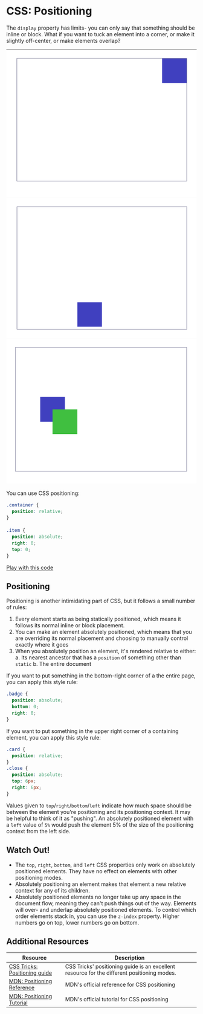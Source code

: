 # CSS: Positioning

The `display` property has limits- you can only say that something should be inline or block. What if you want to tuck an element into a corner, or make it slightly off-center, or make elements overlap?

![CSS positioning example](assets/css-positioning-1.png)
![CSS positioning example](assets/css-positioning-2.png)
![CSS positioning example](assets/css-positioning-3.png)

You can use CSS positioning:

```css
.container {
  position: relative;
}

.item {
  position: absolute;
  right: 0;
  top: 0;
}
```

[Play with this code](https://codesandbox.io/s/wonderful-moon-jzcd2?file=/index.css)

## Positioning

Positioning is another intimidating part of CSS, but it follows a small number of rules:

1. Every element starts as being statically positioned, which means it follows its normal inline or block placement.
2. You can make an element absolutely positioned, which means that you are overriding its normal placement and choosing to manually control exactly where it goes
3. When you absolutely position an element, it's rendered relative to either:
  a. Its nearest ancestor that has a `position` of something other than `static`
  b. The entire document

If you want to put something in the bottom-right corner of a the entire page, you can apply this style rule:

```css
.badge {
  position: absolute;
  bottom: 0;
  right: 0;
}
```

If you want to put something in the upper right corner of a containing element, you can apply this style rule:

```css
.card {
  position: relative;
}
.close {
  position: absolute;
  top: 6px;
  right: 6px;
}
```

Values given to `top`/`right`/`bottom`/`left` indicate how much space should be between the element you're positioning and its positioning context. It may be helpful to think of it as "pushing". An absolutely positioned element with a `left` value of `5%` would push the element 5% of the size of the positioning context from the left side.

## Watch Out!

* The `top`, `right`, `bottom`, and `left` CSS properties only work on absolutely positioned elements. They have no effect on elements with other positioning modes.
* Absolutely positioning an element makes that element a new relative context for any of its children.
* Absolutely positioned elements no longer take up any space in the document flow, meaning they can't push things out of the way. Elements will over- and underlap absolutely positioned elements. To control which order elements stack in, you can use the `z-index` property. Higher numbers go on top, lower numbers go on bottom.

## Additional Resources

| Resource | Description |
| --- | --- |
| [CSS Tricks: Positioning guide](https://css-tricks.com/snippets/css/a-guide-to-flexbox/) | CSS Tricks' positioning guide is an excellent resource for the different positioning modes. |
| [MDN: Positioning Reference](https://developer.mozilla.org/en-US/docs/Web/CSS/position) | MDN's official reference for CSS positioning |
| [MDN: Positioning Tutorial](https://developer.mozilla.org/en-US/docs/Learn/CSS/CSS_layout/Positioning) | MDN's official tutorial for CSS positioning |
